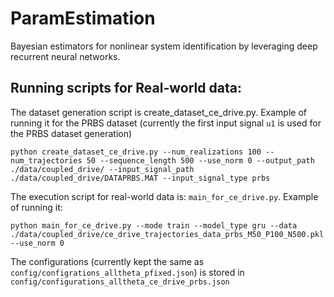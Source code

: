 # ParamEstimation
Bayesian estimators for nonlinear system identification by leveraging deep recurrent neural networks.

## Running scripts for Real-world data:
The dataset generation script is create_dataset_ce_drive.py. Example of running it for the PRBS dataset (currently the first input signal `u1` is used for the PRBS dataset generation)
```
python create_dataset_ce_drive.py --num_realizations 100 --num_trajectories 50 --sequence_length 500 --use_norm 0 --output_path ./data/coupled_drive/ --input_signal_path ./data/coupled_drive/DATAPRBS.MAT --input_signal_type prbs
```

The execution script for real-world data is: `main_for_ce_drive.py`. Example of running it:
```
python main_for_ce_drive.py --mode train --model_type gru --data ./data/coupled_drive/ce_drive_trajectories_data_prbs_M50_P100_N500.pkl --use_norm 0
```

The configurations (currently kept the same as `config/configrations_alltheta_pfixed.json`) is stored in `config/configurations_alltheta_ce_drive_prbs.json`
